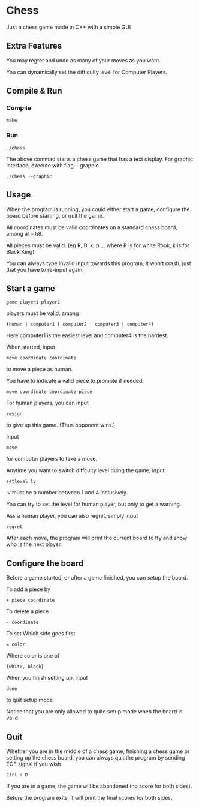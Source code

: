 # Chess

Just a chess game made in C++ with a simple GUI

## Extra Features

You may regret and undo as many of your moves as you want.

You can dynamically set the difficulty level for Computer Players.

## Compile & Run

### Compile

```
make
```

### Run

```
./chess
```
The above commad starts a chess game that has a text display.
For graphic interface, execute with flag --graphic
```
./chess --graphic
```

## Usage

When the program is running, you could either start a game, configure the board before starting, or quit the game.

All coordinates must be valid coordinates on a standard chess board, among a1 - h8.

All pieces must be valid. (eg R, B, k, p ... where R is for white Rook, k is for Black King) 

You can always type invalid input towards this program, it won't crash, just that you have to re-input again.

## Start a game

```
game player1 player2
```

players must be valid, among

```
{human | computer1 | computer2 | computer3 | computer4}
```

Here computer1 is the easiest level and computer4 is the hardest.

When started, input

```
move coordinate coordinate
```

to move a piece as human.

You have to indicate a valid piece to promote if needed.

```
move coordinate coordinate piece
```

For human players, you can input

```
resign
```

to give up this game. (Thus opponent wins.)

Input

```
move
```

for computer players to take a move.

Anytime you want to switch diffculty level duing the game, input

```
setlevel lv
```
lv must be a number between 1 and 4 inclusively.

You can try to set the level for human player, but only to get a warning.

Ass a human player, you can also regret, simply input

```
regret
```
After each move, the program will print the current board to tty and show who is the next player.

## Configure the board

Before a game started, or after a game finished, you can setup the board.

To add a piece by

```
+ piece coordinate
```

To delete a piece

```
- coordinate
```

To set Which side goes first

```
= color
```
Where color is one of

```
{white, black}
```

When you finish setting up, input

```
done
```

to quit setup mode.

Notice that you are only allowed to quite setup mode when the board is valid.

## Quit

Whether you are in the middle of a chess game, finishing a chess game or setting up the chess board, you can always quit the program by sending EOF signal if you wish

```
Ctrl + D
```
If you are in a game, the game will be abandoned (no score for both sides). 

Before the program exits, it will print the final scores for both sides.
